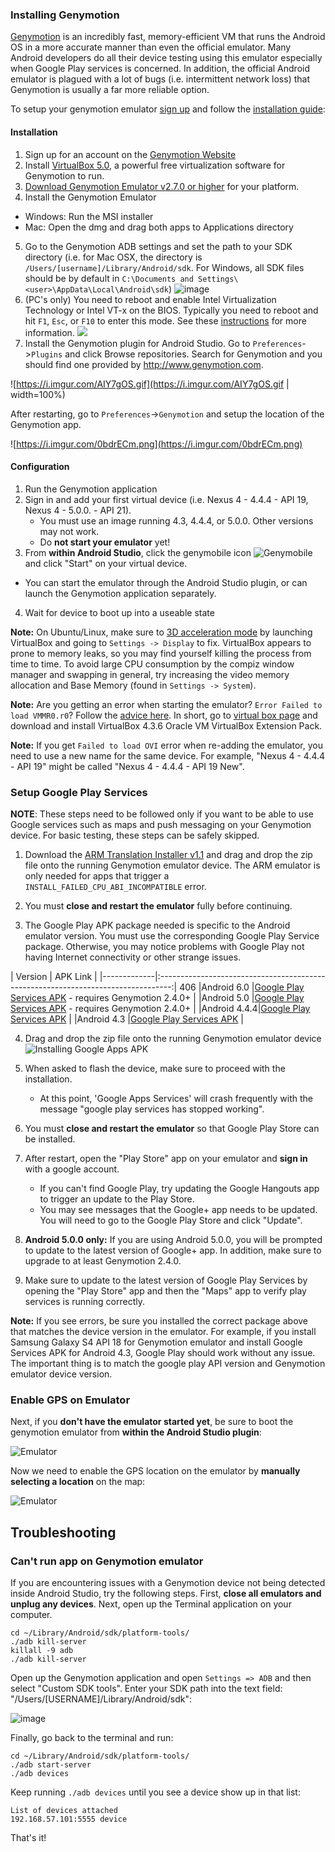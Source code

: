 ### Installing Genymotion

[Genymotion](http://www.genymotion.com/) is an incredibly fast, memory-efficient VM that runs the Android OS in a more accurate manner than even the official emulator. Many Android developers do all their device testing using this emulator especially when Google Play services is concerned.  In addition, the official Android emulator is plagued with a lot of bugs (i.e. intermittent network loss) that Genymotion is usually a far more reliable option.

To setup your genymotion emulator [sign up](https://www.genymotion.com/account/login/) and follow the [installation guide](https://docs.genymotion.com/Content/Home.htm):

#### Installation

1. Sign up for an account on the [Genymotion Website](https://www.genymotion.com/account/login/)
2. Install [VirtualBox 5.0](https://www.virtualbox.org/wiki/Downloads), a powerful free virtualization software for Genymotion to run.  
3. [Download Genymotion Emulator v2.7.0 or higher](https://www.genymotion.com/download/) for your platform.  
4. Install the Genymotion Emulator
  * Windows: Run the MSI installer
  * Mac: Open the dmg and drag both apps to Applications directory
5. Go to the Genymotion ADB settings and set the path to your SDK directory (i.e. for Mac OSX, the directory is `/Users/[username]/Library/Android/sdk`.  For Windows, all SDK files should be by default in `C:\Documents and Settings\<user>\AppData\Local\Android\sdk`)
   ![image](https://i.imgur.com/iGqP85B.png)
6. (PC's only) You need to reboot and enable Intel Virtualization Technology or Intel VT-x on the BIOS.   Typically you need to reboot and hit `F1`, `Esc`, or `F10` to enter this mode.  See these [instructions](http://www.sysprobs.com/disable-enable-virtualization-technology-bios) for more information.
   <img src="http://cdn.sysprobs.com/wp-content/uploads/2009/10/virt_bios.gif"> 
7. Install the Genymotion plugin for Android Studio.  Go to `Preferences`->`Plugins` and click Browse repositories. Search for Genymotion and you should find one provided by http://www.genymotion.com.

  ![https://i.imgur.com/AIY7gOS.gif](https://i.imgur.com/AIY7gOS.gif | width=100%)

  After restarting, go to `Preferences`->`Genymotion` and setup the location of the Genymotion app.

  ![https://i.imgur.com/0bdrECm.png](https://i.imgur.com/0bdrECm.png)

#### Configuration

1. Run the Genymotion application
2. Sign in and add your first virtual device (i.e. Nexus 4 - 4.4.4 - API 19, Nexus 4 - 5.0.0. - API 21).  
   * You must use an image running 4.3, 4.4.4, or 5.0.0.  Other versions may not work.
   * Do **not start your emulator** yet!
3. From **within Android Studio**, click the genymobile icon ![Genymobile](https://cloud.genymotion.com/static/images/doc/genymotion-plugin-eclipse-button.png) and click "Start" on your virtual device.
  * You can start the emulator through the Android Studio plugin, or can launch the Genymotion application separately.
4. Wait for device to boot up into a useable state

**Note:** On Ubuntu/Linux, make sure to [3D acceleration mode](http://imgur.com/Kl9cOmb) by launching VirtualBox and going to `Settings -> Display` to fix. VirtualBox appears to prone to memory leaks, so you may find yourself killing the process from time to time. To avoid large CPU consumption by the compiz window manager and swapping in general, try increasing the video memory allocation and Base Memory (found in `Settings -> System`).

**Note:** Are you getting an error when starting the emulator? `Error Failed to load VMMR0.r0`? Follow the [advice here](https://forums.virtualbox.org/viewtopic.php?f=8&t=40525#p186381). In short, go to [virtual box page](https://www.virtualbox.org/wiki/Downloads) and download and install VirtualBox 4.3.6 Oracle VM VirtualBox Extension Pack.

**Note:** If you get `Failed to load OVI` error when re-adding the emulator, you need to use a new name for the same device. For example, "Nexus 4 - 4.4.4 - API 19" might be called "Nexus 4 - 4.4.4 - API 19 New".

### Setup Google Play Services

**NOTE**: These steps need to be followed only if you want to be able to use Google services such as maps and push messaging on your Genymotion device. For basic testing, these steps can be safely skipped.

1. Download the [ARM Translation Installer v1.1](http://www14.zippyshare.com/v/44278764/file.html) and drag and drop the zip file onto the running Genymotion emulator device.  The ARM emulator is only needed for apps that trigger a `INSTALL_FAILED_CPU_ABI_INCOMPATIBLE` error.

2. You must **close and restart the emulator** fully before continuing.

3. The Google Play APK package needed is specific to the Android emulator version.  You must use the corresponding Google Play Service package.  Otherwise, you may notice problems with Google Play not having Internet connectivity or other strange issues.

| Version     | APK Link                                                                          |
|-------------|:---------------------------------------------------------------------------------:| 406
|Android 6.0  |[Google Play Services APK](https://www.androidfilehost.com/?fid=24052804347835438) - requires Genymotion 2.4.0+ |
|Android 5.0  |[Google Play Services APK](https://www.androidfilehost.com/?fid=95784891001614559) - requires Genymotion 2.4.0+ |
|Android 4.4.4|[Google Play Services APK](https://www.androidfilehost.com/?fid=23501681358544845)             |
|Android 4.3  |[Google Play Services APK](https://www.androidfilehost.com/?fid=23060877490000124)     |

4. Drag and drop the zip file onto the running Genymotion emulator device
   ![Installing Google Apps APK](https://i.imgur.com/PvGjlyo.png)

5. When asked to flash the device, make sure to proceed with the installation.
   - At this point, 'Google Apps Services' will crash frequently with the message "google play services has stopped working".

6. You must **close and restart the emulator** so that Google Play Store can be installed.

7. After restart, open the "Play Store" app on your emulator and **sign in** with a google account.
   - If you can't find Google Play, try updating the Google Hangouts app to trigger an update to the Play Store.
   - You may see messages that the Google+ app needs to be updated.  You will need to go to the Google Play Store and click "Update".

8. **Android 5.0.0 only:** If you are using Android 5.0.0, you will be prompted to update to the latest version of Google+ app.  In addition, make sure to upgrade to at least Genymotion 2.4.0.

9. Make sure to update to the latest version of Google Play Services by opening the "Play Store" app and then the "Maps" app to verify play services is running correctly.

**Note:** If you see errors, be sure you installed the correct package above that matches the device version in the emulator. For example, if you install Samsung Galaxy S4 API 18 for Genymotion emulator and install Google Services APK for Android 4.3, Google Play should work without any issue. The important thing is to match the google play API version and Genymotion emulator device version.

### Enable GPS on Emulator

Next, if you **don't have the emulator started yet**, be sure to boot the genymotion emulator from **within the Android Studio plugin**:

![Emulator](https://i.imgur.com/OsGYNpE.png)

Now we need to enable the GPS location on the emulator by **manually selecting a location** on the map:

![Emulator](https://i.imgur.com/oAdAKA0.png)

## Troubleshooting

### Can't run app on Genymotion emulator

If you are encountering issues with a Genymotion device not being detected inside Android Studio, try the following steps. First, **close all emulators and unplug any devices**. Next, open up the Terminal application on your computer. 

```
cd ~/Library/Android/sdk/platform-tools/
./adb kill-server
killall -9 adb
./adb kill-server
```

Open up the Genymotion application and open `Settings => ADB` and then select "Custom SDK tools". Enter your SDK path into the text field: "/Users/[USERNAME]/Library/Android/sdk":

![image](https://i.imgur.com/iGqP85B.png)

Finally, go back to the terminal and run:

```
cd ~/Library/Android/sdk/platform-tools/
./adb start-server
./adb devices
```

Keep running `./adb devices` until you see a device show up in that list:

```
List of devices attached
192.168.57.101:5555	device
```

That's it!